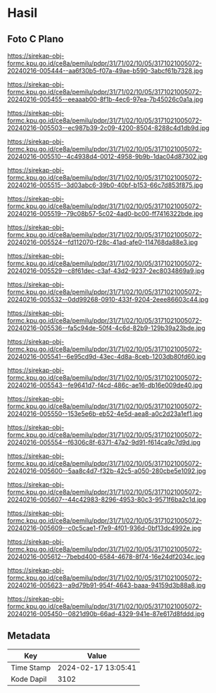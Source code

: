 # Hasil

## Foto C Plano

https://sirekap-obj-formc.kpu.go.id/ce8a/pemilu/pdpr/31/71/02/10/05/3171021005072-20240216-005444--aa6f30b5-f07a-49ae-b590-3abcf61b7328.jpg

https://sirekap-obj-formc.kpu.go.id/ce8a/pemilu/pdpr/31/71/02/10/05/3171021005072-20240216-005455--eeaaab00-8f1b-4ec6-97ea-7b45026c0a1a.jpg

https://sirekap-obj-formc.kpu.go.id/ce8a/pemilu/pdpr/31/71/02/10/05/3171021005072-20240216-005503--ec987b39-2c09-4200-8504-8288c4d1db9d.jpg

https://sirekap-obj-formc.kpu.go.id/ce8a/pemilu/pdpr/31/71/02/10/05/3171021005072-20240216-005510--4c4938d4-0012-4958-9b9b-1dac04d87302.jpg

https://sirekap-obj-formc.kpu.go.id/ce8a/pemilu/pdpr/31/71/02/10/05/3171021005072-20240216-005515--3d03abc6-39b0-40bf-b153-66c7d853f875.jpg

https://sirekap-obj-formc.kpu.go.id/ce8a/pemilu/pdpr/31/71/02/10/05/3171021005072-20240216-005519--79c08b57-5c02-4ad0-bc00-ff7416322bde.jpg

https://sirekap-obj-formc.kpu.go.id/ce8a/pemilu/pdpr/31/71/02/10/05/3171021005072-20240216-005524--fd112070-f28c-41ad-afe0-114768da88e3.jpg

https://sirekap-obj-formc.kpu.go.id/ce8a/pemilu/pdpr/31/71/02/10/05/3171021005072-20240216-005529--c8f61dec-c3af-43d2-9237-2ec8034869a9.jpg

https://sirekap-obj-formc.kpu.go.id/ce8a/pemilu/pdpr/31/71/02/10/05/3171021005072-20240216-005532--0dd99268-0910-433f-9204-2eee86603c44.jpg

https://sirekap-obj-formc.kpu.go.id/ce8a/pemilu/pdpr/31/71/02/10/05/3171021005072-20240216-005536--fa5c94de-50f4-4c6d-82b9-129b39a23bde.jpg

https://sirekap-obj-formc.kpu.go.id/ce8a/pemilu/pdpr/31/71/02/10/05/3171021005072-20240216-005541--6e95cd9d-43ec-4d8a-8ceb-1203db80fd60.jpg

https://sirekap-obj-formc.kpu.go.id/ce8a/pemilu/pdpr/31/71/02/10/05/3171021005072-20240216-005543--fe9641d7-f4cd-486c-ae16-db16e009de40.jpg

https://sirekap-obj-formc.kpu.go.id/ce8a/pemilu/pdpr/31/71/02/10/05/3171021005072-20240216-005550--153e5e6b-eb52-4e5d-aea8-a0c2d23a1ef1.jpg

https://sirekap-obj-formc.kpu.go.id/ce8a/pemilu/pdpr/31/71/02/10/05/3171021005072-20240216-005554--f6306c8f-6371-47a2-9d91-f614ca9c7d9d.jpg

https://sirekap-obj-formc.kpu.go.id/ce8a/pemilu/pdpr/31/71/02/10/05/3171021005072-20240216-005600--5aa8c4d7-f32b-42c5-a050-280cbe5e1092.jpg

https://sirekap-obj-formc.kpu.go.id/ce8a/pemilu/pdpr/31/71/02/10/05/3171021005072-20240216-005607--44c42983-8296-4953-80c3-9571f6ba2c1d.jpg

https://sirekap-obj-formc.kpu.go.id/ce8a/pemilu/pdpr/31/71/02/10/05/3171021005072-20240216-005609--c0c5cae1-f7e9-4f01-936d-0bf13dc4992e.jpg

https://sirekap-obj-formc.kpu.go.id/ce8a/pemilu/pdpr/31/71/02/10/05/3171021005072-20240216-005612--7bebd400-6584-4678-8f74-16e24df2034c.jpg

https://sirekap-obj-formc.kpu.go.id/ce8a/pemilu/pdpr/31/71/02/10/05/3171021005072-20240216-005623--a9d79b91-954f-4643-baaa-94159d3b88a8.jpg

https://sirekap-obj-formc.kpu.go.id/ce8a/pemilu/pdpr/31/71/02/10/05/3171021005072-20240216-005450--0821d90b-66ad-4329-941e-87e617d8fddd.jpg


## Metadata

| Key        | Value               |
| ---------- | ------------------- |
| Time Stamp | 2024-02-17 13:05:41 |
| Kode Dapil | 3102                |



